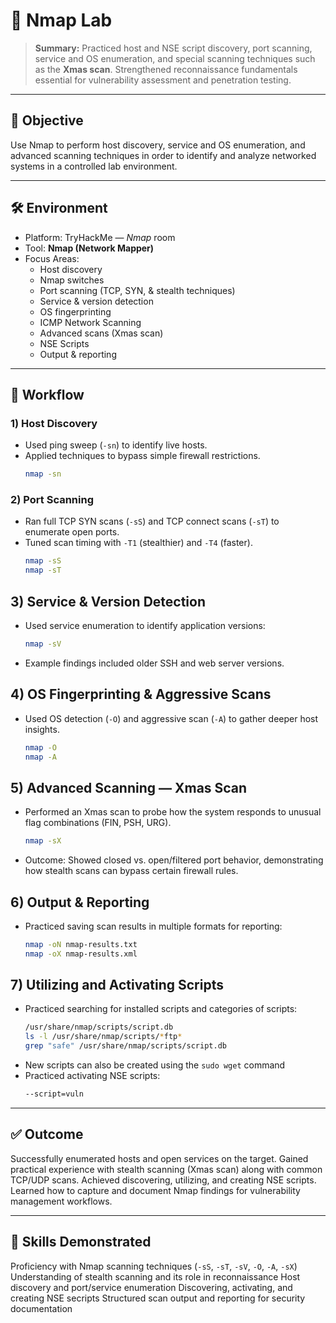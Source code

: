 # 🔎 Nmap Lab

> **Summary:** Practiced host and NSE script discovery, port scanning, service and OS enumeration, and special scanning techniques such as the **Xmas scan**. Strengthened reconnaissance fundamentals essential for vulnerability assessment and penetration testing.

---

## 🎯 Objective
Use Nmap to perform host discovery, service and OS enumeration, and advanced scanning techniques in order to identify and analyze networked systems in a controlled lab environment.

---

## 🛠️ Environment
- Platform: TryHackMe — *Nmap* room  
- Tool: **Nmap (Network Mapper)**  
- Focus Areas:  
  - Host discovery
  - Nmap switches
  - Port scanning (TCP, SYN, & stealth techniques)  
  - Service & version detection  
  - OS fingerprinting
  - ICMP Network Scanning
  - Advanced scans (Xmas scan)
  - NSE Scripts 
  - Output & reporting  

---

## 🚀 Workflow

### 1) Host Discovery
- Used ping sweep (`-sn`) to identify live hosts.  
- Applied techniques to bypass simple firewall restrictions.  
  ```bash
  nmap -sn 
  
### 2) Port Scanning
- Ran full TCP SYN scans (`-sS`) and TCP connect scans (`-sT`) to enumerate open ports.
- Tuned scan timing with `-T1` (stealthier) and `-T4` (faster).
  ```bash
  nmap -sS 
  nmap -sT 
  
## 3) Service & Version Detection
- Used service enumeration to identify application versions:
  ```bash
  nmap -sV 
- Example findings included older SSH and web server versions.

## 4) OS Fingerprinting & Aggressive Scans
- Used OS detection (`-O`) and aggressive scan (`-A`) to gather deeper host insights.
  ```bash
  nmap -O 
  nmap -A 

## 5) Advanced Scanning — Xmas Scan
- Performed an Xmas scan to probe how the system responds to unusual flag combinations (FIN, PSH, URG).
  ```bash
  nmap -sX 
- Outcome: Showed closed vs. open/filtered port behavior, demonstrating how stealth scans can bypass certain firewall rules.
  
## 6) Output & Reporting
- Practiced saving scan results in multiple formats for reporting:
  ```bash
  nmap -oN nmap-results.txt
  nmap -oX nmap-results.xml 

## 7) Utilizing and Activating Scripts
- Practiced searching for installed scripts and categories of scripts:
  ```bash
  /usr/share/nmap/scripts/script.db
  ls -l /usr/share/nmap/scripts/*ftp*
  grep "safe" /usr/share/nmap/scripts/script.db
- New scripts can also be created using the `sudo wget` command
- Practiced activating NSE scripts:
  ```bash
  --script=vuln
---

## ✅ Outcome
Successfully enumerated hosts and open services on the target.
Gained practical experience with stealth scanning (Xmas scan) along with common TCP/UDP scans. 
Achieved discovering, utilizing, and creating NSE scripts.
Learned how to capture and document Nmap findings for vulnerability management workflows.

---

## 🧩 Skills Demonstrated
Proficiency with Nmap scanning techniques (`-sS`, `-sT`, `-sV`, `-O`, `-A`, `-sX`)
Understanding of stealth scanning and its role in reconnaissance
Host discovery and port/service enumeration
Discovering, activating, and creating NSE secripts
Structured scan output and reporting for security documentation













